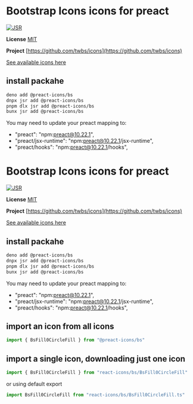 # Bootstrap Icons icons for preact

[![JSR](https://jsr.io/badges/@preact-icons/bs)](https://jsr.io/@preact-icons/bs)

**License** [MIT](https://opensource.org/licenses/MIT)

**Project** [https://github.com/twbs/icons](https://github.com/twbs/icons)

[See available icons here](https://react-icons.deno.dev/bs)

## install packahe

```bash
deno add @preact-icons/bs
dnpx jsr add @preact-icons/bs
pnpm dlx jsr add @preact-icons/bs
bunx jsr add @preact-icons/bs
```

You may need to update your preact mapping to:
 - "preact": "npm:preact@10.22.1",
 - "preact/jsx-runtime": "npm:preact@10.22.1/jsx-runtime",
 - "preact/hooks": "npm:preact@10.22.1/hooks",


# Bootstrap Icons icons for preact

[![JSR](https://jsr.io/badges/@preact-icons/bs)](https://jsr.io/@preact-icons/bs)

**License** [MIT](https://opensource.org/licenses/MIT)

**Project** [https://github.com/twbs/icons](https://github.com/twbs/icons)

[See available icons here](https://react-icons.deno.dev/bs)

## install packahe

```bash
deno add @preact-icons/bs
dnpx jsr add @preact-icons/bs
pnpm dlx jsr add @preact-icons/bs
bunx jsr add @preact-icons/bs
```

You may need to update your preact mapping to:
 - "preact": "npm:preact@10.22.1",
 - "preact/jsx-runtime": "npm:preact@10.22.1/jsx-runtime",
 - "preact/hooks": "npm:preact@10.22.1/hooks",


## import an icon from all icons

```ts
import { BsFill0CircleFill } from "@preact-icons/bs"
```

## import a single icon, downloading just one icon

```ts
import { BsFill0CircleFill } from "react-icons/bs/BsFill0CircleFill"
```

or using default export

```ts
import BsFill0CircleFill from "react-icons/bs/BsFill0CircleFill.ts"
```

